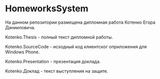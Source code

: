 # HomeworksSystem

На данном репозитории размещена дипломная работа Котенко Егора Данииловича. 

Kotenko.Thesis - полный текст дипломной работы.

Kotenko.SourceCode - исходный код клиентског оприложения для Windows Phone.

Kotenko.Presentation - презентация доклада.

Kotenko.Доклад - текст выступления на защите.
